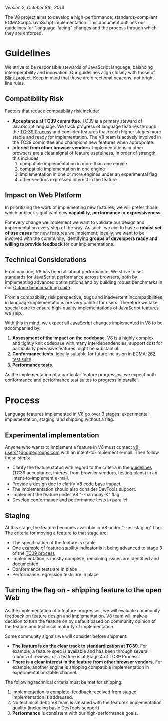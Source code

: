 *Version 2, October 8th, 2014*

The V8 project aims to develop a high-performance, standards-compliant ECMAScript/JavaScript implementation. This document outlines our guidelines for "language-facing" changes and the process through which they are enforced.

# Guidelines

We strive to be responsible stewards of JavaScript language, balancing interoperability and innovation. Our guidelines align closely with those of [Blink project](http://www.chromium.org/blink#new-features). Keep in mind that these are directional beacons, not bright-line rules.

## Compatibility Risk

Factors that reduce compatibility risk include:
- **Acceptance at TC39 committee**. TC39 is a primary steward of JavaScript language. We track progress of language features through the [TC-39 Process](https://docs.google.com/a/chromium.org/document/d/1QbEE0BsO4lvl7NFTn5WXWeiEIBfaVUF7Dk0hpPpPDzU/) and consider features that reach higher stages more stable and ready for implementation. The V8 team is actively involved in the TC39 committee and champions new features when appropriate.
- **Interest from other browser vendors**. Implementations in other browsers are a clear signal of feature usefulness. In order of strength, this includes:
  1. compatible implementation in more than one engine
  2. compatible implementation in one engine
  3. implementation in one or more engines under an experimental flag
  4. other vendors expressed interest in the feature

## Impact on Web Platform

In prioritizing the work of implementing new features, we will prefer those which unblock significant new **capability**, **performance** or **expressiveness**.

For every change we implement we want to validate our design and implementation every step of the way. As such, we aim to have a **robust set of use cases** for new features we implement; ideally, we want to be involved with the community, identifying **groups of developers ready and willing to provide feedback** for our implementations.

## Technical Considerations

From day one, V8 has been all about performance. We strive to set standards for JavaScript performance across browsers, both by implementing advanced optimizations and by building robust benchmarks in our [Octane benchmarking suite](http://chromium.github.io/octane/).

From a compatibility risk perspective, bugs and inadvertent incompatibilities in language implementations are very painful for users. Therefore we take special care to ensure high-quality implementations of JavaScript features we ship.

With this in mind, we expect all JavaScript changes implemented in V8 to be accompanied by:

1. **Assessment of the impact on the codebase**. V8 is a highly complex and tightly knit codebase with many interdependencies; support cost for particularly pervasive features might be substantial.
2. **Conformance tests**, ideally suitable for future inclusion in [ECMA-262 test suite](https://github.com/tc39/test262).
3. **Performance tests**.

As the implementation of a particular feature progresses, we expect both conformance and performance test suites to progress in parallel.

# Process

Language features implemented in V8 go over 3 stages: experimental implementation, staging, and shipping without a flag.

## Experimental implementation

Anyone who wants to implement a feature in V8 must contact [v8-users@googlegroups.com](v8-users@googlegroups.com) with an intent-to-implement e-mail. Then follow these steps:

- Clarify the feature status with regard to the criteria in the [guidelines](https://developers.google.com/v8/launchprocess#guidelines) (TC39 acceptance, interest from browser vendors, testing plans) in an intent-to-implement e-mail.
- Provide a design doc to clarify V8 code base impact.
- The implementation should also consider DevTools support.
- Implement the feature under V8 "--harmony-X" flag.
- Develop conformance and performance tests in parallel.

## Staging

At this stage, the feature becomes available in V8 under “--es-staging” flag. The criteria for moving a feature to that stage are:

- The specification of the feature is stable
- One example of feature stability indicator is it being advanced to stage 3 of the [TC39 process](https://docs.google.com/a/chromium.org/document/d/1QbEE0BsO4lvl7NFTn5WXWeiEIBfaVUF7Dk0hpPpPDzU/)
- Implementation is mostly complete; remaining issues are identified and documented.
- Conformance tests are in place
- Performance regression tests are in place

## Turning the flag on - shipping feature to the open Web

As the implementation of a feature progresses, we will evaluate community feedback on feature design and implementation. V8 team will make a decision to turn the feature on by default based on community opinion of the feature and technical maturity of implementation.

Some community signals we will consider before shipment:

- **The feature is on the clear track to standardization at TC39**. For example, a feature spec is available and has been through several rounds of reviews, or a feature is at Stage 4 of TC39 Process.
- **There is a clear interest in the feature from other browser vendors.** For example, another engine is shipping compatible implementation in experimental or stable channel.

The following technical criteria must be met for shipping:

1. Implementation is complete; feedback received from staged implementation is addressed.
2. No technical debt: V8 team is satisfied with the feature’s implementation quality (including basic DevTools support)
3. **Performance** is consistent with our high-performance goals.